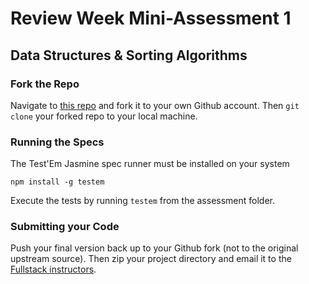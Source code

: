# Review Week Mini-Assessment 1

## Data Structures & Sorting Algorithms

### Fork the Repo

Navigate to [this repo]() and fork it to your own Github account. Then `git clone` your forked repo to your local machine.

### Running the Specs

The Test'Em Jasmine spec runner must be installed on your system

```
npm install -g testem
```

Execute the tests by running `testem` from the assessment folder.

### Submitting your Code

Push your final version back up to your Github fork (not to the original upstream source). Then zip your project directory and email it to the [Fullstack instructors](instructors@fullstackacademy.com).
